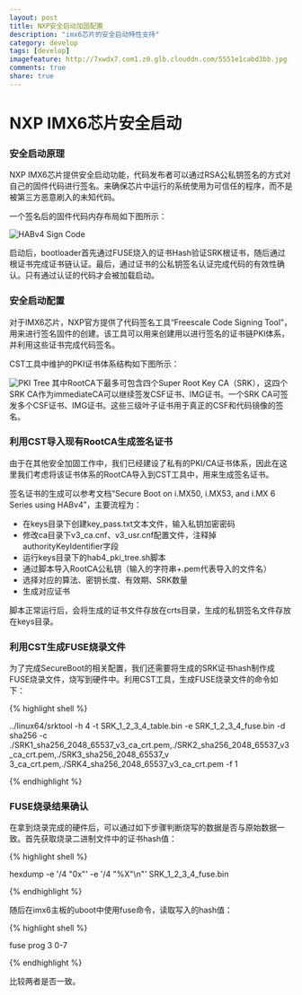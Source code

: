```yaml
---
layout: post
title: NXP安全启动加固配置
description: "imx6芯片的安全启动特性支持"
category: develop
tags: [develop]
imagefeature: http://7xwdx7.com1.z0.glb.clouddn.com/5551e1cabd3bb.jpg
comments: true
share: true
---
```



# NXP IMX6芯片安全启动

### 安全启动原理
NXP IMX6芯片提供安全启动功能，代码发布者可以通过RSA公私钥签名的方式对自己的固件代码进行签名。来确保芯片中运行的系统使用为可信任的程序，而不是被第三方恶意刷入的未知代码。

一个签名后的固件代码内存布局如下图所示：

![HABv4 Sign Code](http://7xwdx7.com1.z0.glb.clouddn.com/nxp-signed-image.png)

启动后，bootloader首先通过FUSE烧入的证书Hash验证SRK根证书，随后通过根证书完成证书链认证。最后，通过证书的公私钥签名认证完成代码的有效性确认。只有通过认证的代码才会被加载启动。

### 安全启动配置
对于IMX6芯片，NXP官方提供了代码签名工具“Freescale Code Signing Tool”，用来进行签名固件的创建。该工具可以用来创建用以进行签名的证书链PKI体系，并利用这些证书完成代码签名。

CST工具中维护的PKI证书体系结构如下图所示：

![PKI Tree](http://7xwdx7.com1.z0.glb.clouddn.com/NXP-PKI.png)
其中RootCA下最多可包含四个Super Root Key CA（SRK），这四个SRK CA作为immediateCA可以继续签发CSF证书、IMG证书。一个SRK CA可签发多个CSF证书、IMG证书。这些三级叶子证书用于真正的CSF和代码镜像的签名。

### 利用CST导入现有RootCA生成签名证书
由于在其他安全加固工作中，我们已经建设了私有的PKI/CA证书体系，因此在这里我们考虑将该证书体系的RootCA导入到CST工具中，用来生成签名证书。

签名证书的生成可以参考文档“Secure Boot on i.MX50, i.MX53, and i.MX 6
Series using HABv4”，主要流程为：

* 在keys目录下创建key_pass.txt文本文件，输入私钥加密密码
* 修改ca目录下v3_ca.cnf、v3_usr.cnf配置文件，注释掉authorityKeyIdentifier字段
* 运行keys目录下的hab4_pki_tree.sh脚本
* 通过脚本导入RootCA公私钥（输入的字符串+.pem代表导入的文件名）
* 选择对应的算法、密钥长度、有效期、SRK数量
* 生成对应证书

脚本正常运行后，会将生成的证书文件存放在crts目录，生成的私钥签名文件存放在keys目录。

### 利用CST生成FUSE烧录文件
为了完成SecureBoot的相关配置，我们还需要将生成的SRK证书hash制作成FUSE烧录文件，烧写到硬件中。利用CST工具，生成FUSE烧录文件的命令如下：

{% highlight shell %}

../linux64/srktool -h 4 -t SRK_1_2_3_4_table.bin -e SRK_1_2_3_4_fuse.bin -d sha256 -c ./SRK1_sha256_2048_65537_v3_ca_crt.pem,./SRK2_sha256_2048_65537_v3_ca_crt.pem,./SRK3_sha256_2048_65537_v 3_ca_crt.pem,./SRK4_sha256_2048_65537_v3_ca_crt.pem -f 1

{% endhighlight %}

### FUSE烧录结果确认
在拿到烧录完成的硬件后，可以通过如下步骤判断烧写的数据是否与原始数据一致。首先获取烧录二进制文件中的证书hash值：

{% highlight shell %}

hexdump -e '/4 "0x"' -e '/4 "%X"\n"' SRK_1_2_3_4_fuse.bin

{% endhighlight %}

随后在imx6主板的uboot中使用fuse命令，读取写入的hash值：

{% highlight shell %}

fuse prog 3 0-7

{% endhighlight %}

比较两者是否一致。
